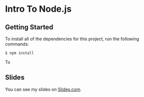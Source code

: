 # Intro To Node.js

## Getting Started

To install all of the dependencies for this project, run the following commands:
```
$ npm install
```

To

## Slides

You can see my slides on [Slides.com](http://slides.com/zackeryharley/learn-node-js/fullscreen).